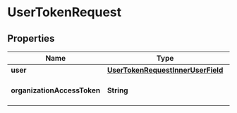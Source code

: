 
# UserTokenRequest

## Properties
Name | Type | Description | Notes
------------ | ------------- | ------------- | -------------
**user** | [**UserTokenRequestInnerUserField**](UserTokenRequestInnerUserField.md) |  |  [optional]
**organizationAccessToken** | **String** | Organization Access token | 



